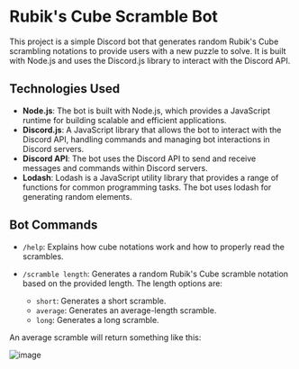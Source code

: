 # Rubik's Cube Scramble Bot

This project is a simple Discord bot that generates random Rubik's Cube scrambling notations to provide users with a new puzzle to solve. It is built with Node.js and uses the Discord.js library to interact with the Discord API.

## Technologies Used

- **Node.js**: The bot is built with Node.js, which provides a JavaScript runtime for building scalable and efficient applications.
- **Discord.js**: A JavaScript library that allows the bot to interact with the Discord API, handling commands and managing bot interactions in Discord servers.
- **Discord API**: The bot uses the Discord API to send and receive messages and commands within Discord servers.
- **Lodash**: Lodash is a JavaScript utility library that provides a range of functions for common programming tasks. The bot uses lodash for generating random elements.

## Bot Commands

- `/help`: Explains how cube notations work and how to properly read the scrambles.

- `/scramble length`: Generates a random Rubik's Cube scramble notation based on the provided length. The length options are:
    - `short`: Generates a short scramble.
    - `average`: Generates an average-length scramble.
    - `long`: Generates a long scramble.
 
An average scramble will return something like this:

![image](https://github.com/guetter/discord-bot-cube-scrambler/assets/141455361/e4e1a1e7-6d9b-4bc8-a6de-61d9032a374b)


